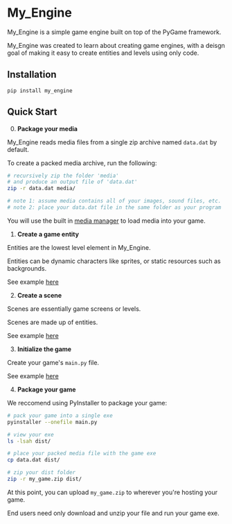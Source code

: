 # My_Engine

My_Engine is a simple game engine built on top of the PyGame framework.

My_Engine was created to learn about creating game engines, with a deisgn goal of making it easy to create entities and levels using only code.

## Installation

```
pip install my_engine
```

## Quick Start

0. **Package your media**

My_Engine reads media files from a single zip archive named `data.dat` by default.

To create a packed media archive, run the following:

```bash
# recursively zip the folder 'media'
# and produce an output file of 'data.dat'
zip -r data.dat media/

# note 1: assume media contains all of your images, sound files, etc.
# note 2: place your data.dat file in the same folder as your program
```

You will use the built in [media manager](my_engine/media.py) to load media into your game.

1. **Create a game entity** 

Entities are the lowest level element in My_Engine.

Entities can be dynamic characters like sprites, or static resources such as backgrounds.

See example [here](example/OpenPyPong/player.py)

2. **Create a scene**

Scenes are essentially game screens or levels.

Scenes are made up of entities.

See example [here](example/OpenPyPong/scene_gameplay.py)

3. **Initialize the game**

Create your game's `main.py` file.

See example [here](example/OpenPyPong/main.py)

4. **Package your game**

We reccomend using PyInstaller to package your game:

```bash
# pack your game into a single exe
pyinstaller --onefile main.py

# view your exe
ls -lsah dist/

# place your packed media file with the game exe
cp data.dat dist/

# zip your dist folder
zip -r my_game.zip dist/
```

At this point, you can upload `my_game.zip` to wherever you're hosting your game.

End users need only download and unzip your file and run your game exe.